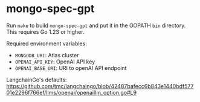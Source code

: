 # mongo-spec-gpt

Run `make` to build `mongo-spec-gpt` and put it in the GOPATH `bin` directory. This requires Go 1.23 or higher.

Required environment variables:

- `MONGODB_URI`: Atlas cluster 
- `OPENAI_API_KEY`: OpenAI API key
- `OPENAI_BASE_URI`: URI to openAI API endpoint 

LangchainGo's defaults: https://github.com/tmc/langchaingo/blob/42487bafecc6b843e1440bdf57701e2296f766ef/llms/openai/openaillm_option.go#L9
